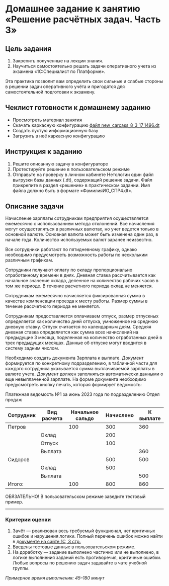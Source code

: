 # Домашнее задание к занятию «Решение расчётных задач. Часть 3»

## Цель задания

1. Закрепить полученные на лекции знания.
2. Научиться самостоятельно решать задачи оперативного учета из экзамена «1С:Специалист по Платформе».

Эта практика позволит вам определить свои сильные и слабые стороны в решении задач оперативного учёта и пригодятся для самостоятельной подготовки к экзамену.

## Чеклист готовности к домашнему заданию

- Просмотреть материал занятия
- Скачать каркасную конфигурацию [файл new_carcass_8_3_17_1496.dt](https://github.com/Bofh82/onec-mid-homeworks/blob/main/OCPS/new_carcass_8_3_17_1496.dt)
- Создать пустую информационную базу
- Загрузить в неё каркасную конфигурацию

## Инструкция к заданию

1. Решите описанную задачу в конфигураторе
2. Протестируйте решение в пользовательском режиме
3. Отправьте на проверку в личном кабинете Нетологии один файл выгрузки базы данных (.dt), содержащий решение задачи. Файл прикрепите в раздел «решение» в практическом задании. Имя файла должно быть в формате «ФамилияИО_СПР4.dt».

## Описание задачи

Начисление зарплаты сотрудникам предприятия осуществляется ежемесячно с использованием метода отклонений. Все начисления могут осуществляться в различных валютах, но учет ведется только в основной валюте. Основная валюта может быть изменена один раз, в начале года. Количество используемых валют заранее неизвестно.

Все сотрудники работают по пятидневному графику, однако необходимо предусмотреть возможность работы по нескольким различным графикам.

Сотрудники получают оплату по окладу пропорционально отработанному времени в днях. Дневная ставка рассчитывается как начальное значение оклада, деленное на количество рабочих часов в том же периоде. В течение расчетного периода оклад не меняется.

Сотрудникам ежемесячно начисляется фиксированная сумма в качестве компенсации проезда к месту работы. Размер суммы в течение рассчетного периода не меняется.

Сотрудникам предоставляется оплачиваем отпуск, размер отпускных определяется как количество дней отпуска, умноженное на среднюю дневную ставку. Отпуск считается по календарным дням. Средняя дневная ставка определяется как сумма всех начислений на предыдущие 3 месяца, поделенная на количество отработанных дней в трех предыдущих месяцах. Данные об отпуске могут вводится в систему задним числом.

Необходимо создать документа Зарплата к выплате. Документ формируется по конкретному подразделению, в табличной части для каждого сотрудника указывается сумма выплачиваемой зарплаты в валюте учета. Документ должен заполняться автоматически данными о еще невыплаченной зарплате. На форме документа необходимо предусмотреть кнопку печать, которая формирует ведомость:

Платежная ведомость №1 за июнь 2023 года по подразделению Отдел продаж

| Сотрудник | Вид расчета | Начальное сальдо | Начислено | К выплате |
|-----------|-------------|------------------|-----------|-----------|
| Петров    |             |100               |300        |360        |
|           |Оклад        |                  |200        |           |
|           |Отпуск       |                  |100        |           |
|           |Выплата      |                  |           |360        |
| Сидоров   |             |                  |500        |500        |
|           |Оклад        |                  |500        |           |
|           |Выплата      |                  |           |500        |
| Итого:    |             |100               |800        |860        |


ОБЯЗАТЕЛЬНО! В пользовательском режиме заведите тестовый пример.

------

### Критерии оценки 

1. Зачёт — реализован весь требуемый функционал, нет критичных ошибок и нарушения логики. Полный перечень ошибок можно найти в [документе на сайте 1С, 3 стр.](https://static.1c.ru/rus/partners/training/files/ATT83PL.rtf?356jhteyner67j340)
2. Введены тестовые данные в пользовательском режиме.
3. На доработку — задание выполнено частично или не выполнено, в логике выполнения заданий есть противоречия, критичные ошибки.
Любые вопросы по решению задач задавайте в чате учебной группы.

*Примерное время выполнения: 45–180 минут*
